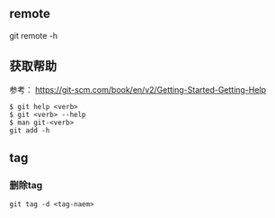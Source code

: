 ## remote
git remote -h


## 获取帮助
参考： https://git-scm.com/book/en/v2/Getting-Started-Getting-Help
```
$ git help <verb>
$ git <verb> --help
$ man git-<verb>
git add -h
```

## tag
### 删除tag
`git tag -d <tag-naem>`